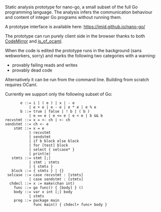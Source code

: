 Static analysis prototype for nano-go, a small subset of the full Go
programming language.  The analysis infers the communication behaviour
and content of integer Go programs without running them.

A prototype interface is available here: https://jmid.github.io/nano-go/

The prototype can run purely client side in the browser thanks to both [CodeMirror](https://github.com/codemirror/CodeMirror) and [js_of_ocaml](http://ocsigen.org/js_of_ocaml/).

When the code is edited the prototype runs in the background (sans webworkers, sorry)
and marks the following two categories with a warning:
 - provably failing reads and writes
 - provably dead code

Alternatively it can be run from the command line. Building from scratch requires OCaml.

Currently we support only the following subset of Go:

           e ::= i | ( e ) | x | - e
               | e + e | e - e | e * e | e % e
           b ::= true | false | ! b | ( b )
               | e == e | e <= e | e < e | b && b
    recvstmt ::= x = <- ch | <- ch
    sendstmt ::= ch <- e
        stmt ::= x = e
               | recvstmt
               | sendstmt
               | if b block else block
               | for [test] block
               | select { selcase* }
               | print(e)
       stmts ::= stmt [;]
               | stmt ; stmts
               | { stmts }
       block ::= { stmts } | {}
     selcase ::= case recvstmt : [stmts]
               | case sendstmt : [stmts]
      chdecl ::= x := make(chan int)
        func ::= go func() { [body] } ()
        body ::= var x int [;] body
               | stmts
        prog ::= package main
                 func main() { chdecl+ func+ body }
